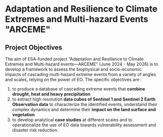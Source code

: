 # Adaptation and Resilience to Climate Extremes and Multi-hazard Events "ARCEME"

## Project Objectives
The aim of ESA-funded project “Adaptation and Resilience to Climate Extremes and Multi-hazard events—ARCEME” (June 2024 - May 2026) is to develop a framework to assess the biophysical and socio-economic impacts of cascading multi-hazard extreme events from a variety of angles and scales, relying on the power of EO. 
The specific objectives are :
1. to produce a database of cascading extreme events that **combine drought, heat and heavy precipitation**
2. to extract high resolution **data cubes of Sentinel 1 and Sentinel 2 Earth Observation data** to characterize the identified events, understand their complex dynamics and determine their **impact on the land surface and vegetation**
3. to develop analytical **case studies** at different scales and to operationalize the use of EO data towards vulnerability assessment and disaster risk reduction.

